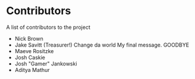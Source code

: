 # Contributors
A list of contributors to the project
- Nick Brown
- Jake Savitt (Treasurer!) Change da world My final message. GOODBYE
- Maeve Rositzke
- Josh Caskie
- Josh "Gamer" Jankowski
- Aditya Mathur